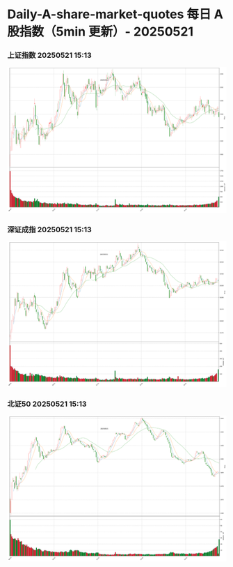 
# Daily-A-share-market-quotes 每日 A 股指数（5min 更新）- 20250521

### 上证指数 20250521 15:13
![](./fig/2025/5/20250521-sh000001.png)

### 深证成指 20250521 15:13
![](./fig/2025/5/20250521-sz399001.png)

### 北证50 20250521 15:13
![](./fig/2025/5/20250521-bj899050.png)
